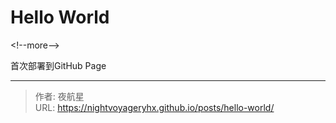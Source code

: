 # Hello World


&lt;!--more--&gt;

首次部署到GitHub Page


---

> 作者: 夜航星  
> URL: https://nightvoyageryhx.github.io/posts/hello-world/  

